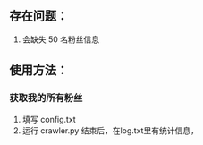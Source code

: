 ## 存在问题：
1. 会缺失 50 名粉丝信息

## 使用方法：
### 获取我的所有粉丝
1. 填写 config.txt
2. 运行 crawler.py
结束后，在log.txt里有统计信息，